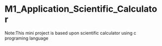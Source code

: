 # M1_Application_Scientific_Calculator
Note:This mini project is based upon scientific calculator using c programing language
